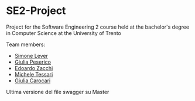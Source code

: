 # SE2-Project
Project for the Software Engineering 2 course held at the bachelor's degree in Computer Science at the University of Trento

Team members:
 
* [Simone Lever](https://github.com/LeverSimone)
* [Giulia Peserico](https://github.com/GiuliaPeserico)
* [Edoardo Zacchi](https://github.com/EdoZac)
* [Michele Tessari](https://github.com/TEXflip)
* [Giulia Carocari](https://github.com/geeooleea)

Ultima versione del file swagger su Master

